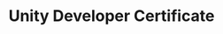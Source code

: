 ---
icon: fa-university
icon_type: icon
title: Unity Developer Certificate
organization: unity
order_id: 2
period: 01/02/2017 - 15/04/2017
description: During the course for the certification, I learnt more about the inner workings of unity, allowing me to make changes to both the inspector by adding custom editors but also my own functionality in the scene view to give me a more comfortable personal workflow.<br>I got to experience the beginning to end of developing a game from design to gameplay and VFX. Also learnt about the basics of marketing and sales.
---